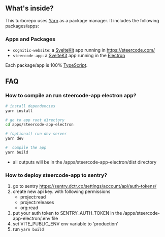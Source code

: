 ## What's inside?

This turborepo uses [Yarn](https://classic.yarnpkg.com/lang/en/) as a package manager. It includes the following packages/apps:

### Apps and Packages

- `cognitic-website`: a [SvelteKit](https://kit.svelte.dev/) app running in https://steercode.com/
- `steercode-app`: a [SvelteKit](https://kit.svelte.dev/) app running in the [Electron](https://www.electronjs.org/)

Each package/app is 100% [TypeScript](https://www.typescriptlang.org/).


## FAQ

### How to compile an run steercode-app electron app?

```sh
# install dependencies 
yarn install

# go to app root directory
cd apps/steercode-app-electron

# (optional) run dev server
yarn dev

#  compile the app
yarn build
```
- all outputs will be in the /apps/steercode-app-electron/dist directory

### How to deploy steercode-app to sentry?
1. go to sentry https://sentry.dctr.co/settings/account/api/auth-tokens/
2. create new api key. with following permissions
    - project:read
    - project:releases
    - org:read
3. put your auth token to SENTRY_AUTH_TOKEN in the /apps/steercode-app-electron/.env file
4. set VITE_PUBLIC_ENV env variable to 'production'
4. run `yarn build`  
